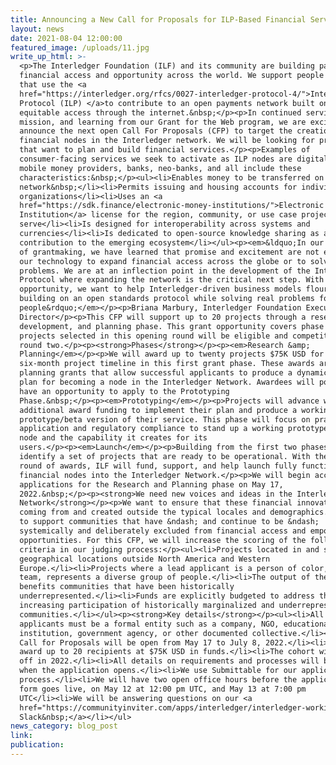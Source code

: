 ```yaml
---
title: Announcing a New Call for Proposals for ILP-Based Financial Services
layout: news
date: 2021-08-04 12:00:00
featured_image: /uploads/11.jpg
write_up_html: >-
  <p>The Interledger Foundation (ILF) and its community are building pathways to
  financial access and opportunity across the world. We support people and ideas
  that use the <a
  href="https://interledger.org/rfcs/0027-interledger-protocol-4/">Interledger
  Protocol (ILP) </a>to contribute to an open payments network built on
  equitable access through the internet.&nbsp;</p><p>In continued service of our
  mission, and learning from our Grant for the Web program, we are excited to
  announce the next open Call For Proposals (CFP) to target the creation of more
  financial nodes in the Interledger network. We will be looking for projects
  that want to plan and build financial services.</p><p>Examples of
  consumer-facing services we seek to activate as ILP nodes are digital wallets,
  mobile money providers, banks, neo-banks, and all include these
  characteristics:&nbsp;</p><ul><li>Enables money to be transferred on the ILP
  network&nbsp;</li><li>Permits issuing and housing accounts for individuals and
  organizations</li><li>Uses an <a
  href="https://sdk.finance/electronic-money-institutions/">Electronic Money
  Institution</a> license for the region, community, or use case projects will
  serve</li><li>Is designed for interoperability across systems and
  currencies</li><li>Is dedicated to open-source knowledge sharing as a
  contribution to the emerging ecosystem</li></ul><p><em>&ldquo;In our two years
  of grantmaking, we have learned that promise and excitement are not enough for
  our technology to expand financial access across the globe or to solve local
  problems. We are at an inflection point in the development of the Interledger
  Protocol where expanding the network is the critical next step. With this
  opportunity, we want to help Interledger-driven business models flourish by
  building on an open standards protocol while solving real problems for real
  people&rdquo;</em></p><p>Briana Marbury, Interledger Foundation Executive
  Director</p><p>This CFP will support up to 20 projects through a research,
  development, and planning phase. This grant opportunity covers phase one, and
  projects selected in this opening round will be eligible and competitive for
  round two.</p><p><strong>Phases</strong></p><p><em>Research &amp;
  Planning</em></p><p>We will award up to twenty projects $75K USD for a
  six-month project timeline in this first grant phase. These awards are
  planning grants that allow successful applicants to produce a dynamic business
  plan for becoming a node in the Interledger Network. Awardees will potentially
  have an opportunity to apply to the Prototyping
  Phase.&nbsp;</p><p><em>Prototyping</em></p><p>Projects will advance with
  additional award funding to implement their plan and produce a working
  prototype/beta version of their service. This phase will focus on practical
  application and regulatory compliance to stand up a working prototype of the
  node and the capability it creates for its
  users.</p><p><em>Launch</em></p><p>Building from the first two phases, we will
  identify a set of projects that are ready to be operational. With the third
  round of awards, ILF will fund, support, and help launch fully functioning
  financial nodes into the Interledger Network.</p><p>We will begin accepting
  applications for the Research and Planning phase on May 17,
  2022.&nbsp;</p><p><strong>We need new voices and ideas in the Interledger
  Network</strong></p><p>We want to ensure that these financial innovations are
  coming from and created outside the typical locales and demographics. We seek
  to support communities that have &ndash; and continue to be &ndash;
  systemically and deliberately excluded from financial access and empowerment
  opportunities. For this CFP, we will increase the scoring of the following
  criteria in our judging process:</p><ul><li>Projects located in and serving
  geographical locations outside North America and Western
  Europe.</li><li>Projects where a lead applicant is a person of color, or the
  team, represents a diverse group of people.</li><li>The output of the team
  benefits communities that have been historically
  underrepresented.</li><li>Funds are explicitly budgeted to address the
  increasing participation of historically marginalized and underrepresented
  communities.</li></ul><p><strong>Key details</strong></p><ul><li>All
  applicants must be a formal entity such as a company, NGO, educational
  institution, government agency, or other documented collective.</li><li>The
  Call for Proposals will be open from May 17 to July 8, 2022.</li><li>We will
  award up to 20 recipients at $75K USD in funds.</li><li>The cohort will kick
  off in 2022.</li><li>All details on requirements and processes will be shared
  when the application opens.</li><li>We use Submittable for our application
  process.</li><li>We will have two open office hours before the application
  form goes live, on May 12 at 12:00 pm UTC, and May 13 at 7:00 pm
  UTC</li><li>We will be answering questions on our <a
  href="https://communityinviter.com/apps/interledger/interledger-working-groups-slack">Interledger
  Slack&nbsp;</a></li></ul>
news_category: blog_post
link:
publication:
---
```

